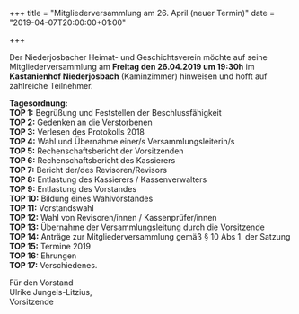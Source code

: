 +++
title = "Mitgliederversammlung am 26. April (neuer Termin)"
date = "2019-04-07T20:00:00+01:00"

+++

Der Niederjosbacher Heimat- und Geschichtsverein möchte auf seine Mitgliederversammlung
am **Freitag den 26.04.2019 um 19:30h** im **Kastanienhof Niederjosbach** (Kaminzimmer) hinweisen und hofft auf zahlreiche Teilnehmer.

**Tagesordnung:**  
**TOP  1:** Begrüßung und Feststellen der Beschlussfähigkeit  
**TOP  2:** Gedenken an die Verstorbenen  
**TOP  3:** Verlesen des Protokolls 2018  
**TOP  4:** Wahl und Übernahme einer/s Versammlungsleiterin/s  
**TOP  5:** Rechenschaftsbericht der Vorsitzenden  
**TOP  6:** Rechenschaftsbericht des Kassierers  
**TOP  7:** Bericht der/des Revisoren/Revisors  
**TOP  8:** Entlastung des Kassierers / Kassenverwalters  
**TOP  9:** Entlastung des Vorstandes  
**TOP 10:** Bildung eines Wahlvorstandes  
**TOP 11:** Vorstandswahl  
**TOP 12:** Wahl von Revisoren/innen / Kassenprüfer/innen  
**TOP 13:** Übernahme der Versammlungsleitung durch die Vorsitzende  
**TOP 14:** Anträge zur Mitgliederversammlung gemäß § 10 Abs 1. der Satzung  
**TOP 15:** Termine 2019  
**TOP 16:** Ehrungen  
**TOP 17:** Verschiedenes.  

Für den Vorstand  
Ulrike Jungels-Litzius,  
Vorsitzende